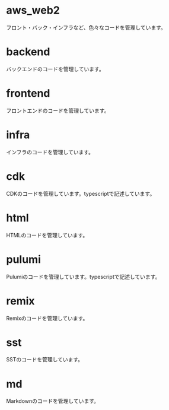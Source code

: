 # aws_web2
フロント・バック・インフラなど、色々なコードを管理しています。

# backend
バックエンドのコードを管理しています。

# frontend
フロントエンドのコードを管理しています。

# infra
インフラのコードを管理しています。

# cdk
CDKのコードを管理しています。typescriptで記述しています。

# html
HTMLのコードを管理しています。

# pulumi
Pulumiのコードを管理しています。typescriptで記述しています。

# remix
Remixのコードを管理しています。

# sst
SSTのコードを管理しています。

# md
Markdownのコードを管理しています。
